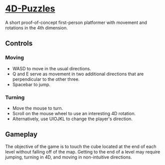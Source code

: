 # [4D-Puzzles](spencerkuan.github.io/4D-Puzzles/)

A short proof-of-concept first-person platformer with movement and rotations in the 4th dimension. 


## Controls

### Moving
- WASD to move in the usual directions. 
- Q and E serve as movement in two additional directions that are perpendicular to the other three. 
- Spacebar to jump. 

### Turning
- Move the mouse to turn. 
- Scroll on the mouse wheel to use an interesting 4D rotation. 
- Alternatively, use UIOJKL to change the player's direction. 

## Gameplay

The objective of the game is to touch the cube located at the end of each level without falling off of the map. Getting to the end of a level may require jumping, turning in 4D, and moving in non-intuitive directions. 
